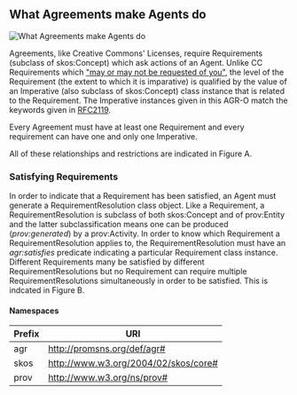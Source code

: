 ## What Agreements make Agents do
![What Agreements make Agents do](https://github.com/nicholascar/agr-o/blob/master/examples/what-agreements-make-agents-do.png)

Agreements, like Creative Commons' Licenses, require Requirements (subclass of skos:Concept) which ask actions of an Agent. Unlike CC Requirements which ["may or may not be requested of you"](http://labs.creativecommons.org/demos/ns/), the level of the Requirement (the extent to which it is imparative) is qualified by the value of an Imperative (also subclass of skos:Concept) class instance that is related to the Requirement. The Imperative instances given in this AGR-O match the keywords given in [RFC2119](http://www.ietf.org/rfc/rfc2119.txt).

Every Agreement must have at least one Requirement and every requirement can have one and only one Imperative.

All of these relationships and restrictions are indicated in Figure A.

### Satisfying Requirements
In order to indicate that a Requirement has been satisfied, an Agent must generate a RequirementResolution class object. Like a Requirement, a RequirementResolution is subclass of both skos:Concept and of prov:Entity and the latter subclassification means one can be produced (*prov:generated*) by a prov:Activity. In order to know which Requirement a RequirementResolution applies to, the RequirementResolution must have an *agr:satisfies* predicate indicating a particular Requirement class instance. Different Requirements many be satisfied by different RequirementResolutions but no Requirement can require multiple RequirementResolutions simultaneously in order to be satisfied. This is indcated in Figure B.


#### Namespaces
Prefix | URI
------ | ---
agr | http://promsns.org/def/agr#
skos | http://www.w3.org/2004/02/skos/core#
prov | http://www.w3.org/ns/prov#